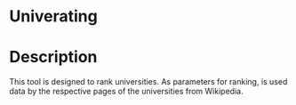 # Univerating
# Description
This tool is designed to rank universities. As parameters for ranking, is used data by the respective pages of the universities from Wikipedia.
